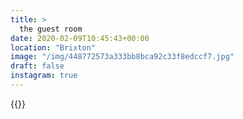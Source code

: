 ```yaml
---
title: >
  the guest room
date: 2020-02-09T10:45:43+00:00
location: "Brixton"
image: "/img/448772573a333bb8bca92c33f8edccf7.jpg"
draft: false
instagram: true
---
```


{{<photo src="/img/448772573a333bb8bca92c33f8edccf7.jpg">}}
